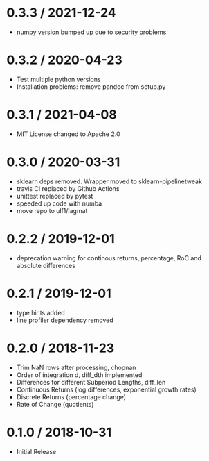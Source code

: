 # 0.3.3 / 2021-12-24

  * numpy version bumped up due to security problems

# 0.3.2 / 2020-04-23

  * Test multiple python versions
  * Installation problems: remove pandoc from setup.py

# 0.3.1 / 2021-04-08

  * MIT License changed to Apache 2.0

# 0.3.0 / 2020-03-31

  * sklearn deps removed. Wrapper moved to sklearn-pipelinetweak
  * travis CI replaced by Github Actions
  * unittest replaced by pytest
  * speeded up code with numba
  * move repo to ulf1/lagmat

# 0.2.2 / 2019-12-01

  * deprecation warning for continous returns, percentage, RoC and absolute differences

# 0.2.1 / 2019-12-01

  * type hints added
  * line profiler dependency removed

# 0.2.0 / 2018-11-23

  * Trim NaN rows after processing, chopnan
  * Order of integration d, diff_dth implemented
  * Differences for different Subperiod Lengths, diff_len
  * Continuous Returns (log differences, exponential growth rates)
  * Discrete Returns (percentage change)
  * Rate of Change (quotients)

# 0.1.0 / 2018-10-31

  * Initial Release
